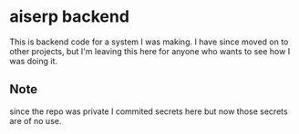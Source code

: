 # aiserp backend

This is backend code for a system I was making. I have since moved on to other projects, but I'm leaving this here for anyone who wants to see how I was doing it.


## Note

since the repo was private I commited secrets here but now those secrets are of no use.
